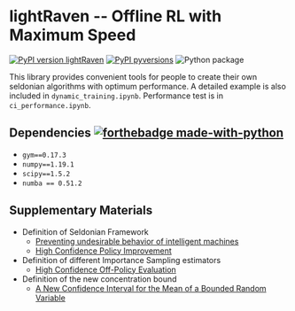 # lightRaven -- Offline RL with Maximum Speed
[![PyPI version lightRaven](https://badge.fury.io/py/lightRaven.svg)](https://pypi.org/project/lightRaven/)
[![PyPI pyversions](https://img.shields.io/pypi/pyversions/lightRaven.svg)](https://pypi.org/project/lightRaven/)
![Python package](https://github.com/M0gician/lightRaven/workflows/Python%20package/badge.svg)

This library provides convenient tools for people to create their own seldonian algorithms with optimum performance. A detailed example is also included in `dynamic_training.ipynb`. Performance test is in `ci_performance.ipynb`.

## Dependencies  [![forthebadge made-with-python](http://ForTheBadge.com/images/badges/made-with-python.svg)](https://www.python.org/)
- `gym==0.17.3`
- `numpy==1.19.1`
- `scipy==1.5.2`
- `numba == 0.51.2`

## Supplementary Materials
- Definition of Seldonian Framework
  - [Preventing undesirable behavior of intelligent machines](https://science.sciencemag.org/content/366/6468/999)
  - [High Confidence Policy Improvement](https://people.cs.umass.edu/~pthomas/papers/Thomas2015.pdf)
- Definition of different Importance Sampling estimators
  - [High Confidence Off-Policy Evaluation](https://people.cs.umass.edu/~pthomas/papers/Thomas2015.pdf)
- Definition of the new concentration bound 
  - [A New Confidence Interval for the Mean of a Bounded Random Variable](https://arxiv.org/abs/1905.06208)